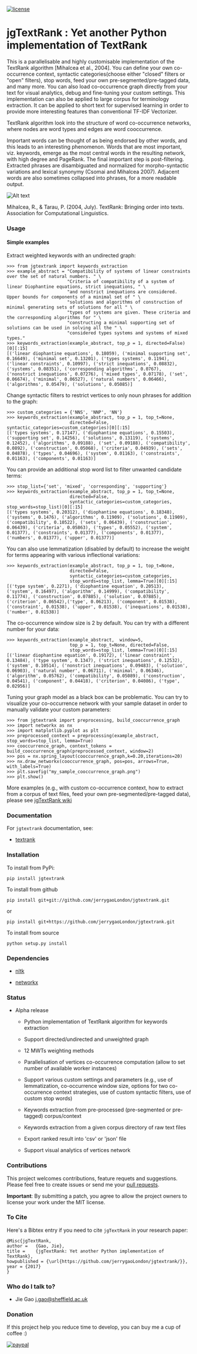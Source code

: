 [![license](http://img.shields.io/badge/license-MIT-brightgreen.svg)](http://opensource.org/licenses/MIT)

jgTextRank : Yet another Python implementation of TextRank
==========================================================
This is a parallelisable and highly customisable implementation of the TextRank algorithm [Mihalcea et al., 2004].
You can define your own co-occurrence context, syntactic categories(choose either "closed" filters or "open" filters),
stop words, feed your own pre-segmented/pre-tagged data, and many more. You can also
load co-occurrence graph directly from your text for visual analytics, debug and fine-tuning your custom settings.
This implementation can also be applied to large corpus for terminology extraction.
It can be applied to short text for supervised learning in order to provide more interesting features than conventional TF-IDF Vectorizer.

TextRank algorithm look into the structure of word co-occurrence networks,
where nodes are word types and edges are word cooccurrence.

Important words can be thought of as being endorsed by other words,
and this leads to an interesting phenomenon. Words that are most
important, viz. keywords, emerge as the most central words in the
resulting network, with high degree and PageRank. The final important
step is post-filtering. Extracted phrases are disambiguated and
normalized for morpho-syntactic variations and lexical synonymy
(Csomai and Mihalcea 2007). Adjacent words are also sometimes
collapsed into phrases, for a more readable output.

![Alt text](sample_cooccurrence_graph.png)


Mihalcea, R., & Tarau, P. (2004, July). TextRank: Bringing order into texts. Association for Computational Linguistics.

### Usage ###

#### Simple examples

Extract weighted keywords with an undirected graph:

    >>> from jgtextrank import keywords_extraction
    >>> example_abstract = "Compatibility of systems of linear constraints over the set of natural numbers. " \
                           "Criteria of compatibility of a system of linear Diophantine equations, strict inequations, " \
                           "and nonstrict inequations are considered. Upper bounds for components of a minimal set of " \
                           "solutions and algorithms of construction of minimal generating sets of solutions for all " \
                           "types of systems are given. These criteria and the corresponding algorithms for " \
                           "constructing a minimal supporting set of solutions can be used in solving all the " \
                           "considered types systems and systems of mixed types."
    >>> keywords_extraction(example_abstract, top_p = 1, directed=False)[0][:15]
    [('linear diophantine equations', 0.18059), ('minimal supporting set', 0.16649), ('minimal set', 0.13201), ('types systems', 0.1194), ('linear constraints', 0.10997), ('strict inequations', 0.08832), ('systems', 0.08351), ('corresponding algorithms', 0.0767), ('nonstrict inequations', 0.07276), ('mixed types', 0.07178), ('set', 0.06674), ('minimal', 0.06527), ('natural numbers', 0.06466), ('algorithms', 0.05479), ('solutions', 0.05085)]

Change syntactic filters to restrict vertices to only noun phrases for addition to the graph:

    >>> custom_categories = {'NNS', 'NNP', 'NN'}
    >>> keywords_extraction(example_abstract, top_p = 1, top_t=None,
                            directed=False, syntactic_categories=custom_categories)[0][:15]
    [('types systems', 0.17147), ('diophantine equations', 0.15503), ('supporting set', 0.14256), ('solutions', 0.13119), ('systems', 0.12452), ('algorithms', 0.09188), ('set', 0.09188), ('compatibility', 0.0892), ('construction', 0.05068), ('criteria', 0.04939), ('sets', 0.04878), ('types', 0.04696), ('system', 0.01163), ('constraints', 0.01163), ('components', 0.01163)]

You can provide an additional stop word list to filter unwanted candidate terms:

    >>> stop_list={'set', 'mixed', 'corresponding', 'supporting'}
    >>> keywords_extraction(example_abstract, top_p = 1, top_t=None,
                            directed=False,
                            syntactic_categories=custom_categories, stop_words=stop_list)[0][:15]
    [('types systems', 0.20312), ('diophantine equations', 0.18348), ('systems', 0.1476), ('algorithms', 0.11909), ('solutions', 0.11909), ('compatibility', 0.10522), ('sets', 0.06439), ('construction', 0.06439), ('criteria', 0.05863), ('types', 0.05552), ('system', 0.01377), ('constraints', 0.01377), ('components', 0.01377), ('numbers', 0.01377), ('upper', 0.01377)]

You can also use lemmatization (disabled by default) to increase the weight for terms appearing with various inflectional variations:

    >>> keywords_extraction(example_abstract, top_p = 1, top_t=None,
                            directed=False,
                            syntactic_categories=custom_categories,
                            stop_words=stop_list, lemma=True)[0][:15]
    [('type system', 0.2271), ('diophantine equation', 0.20513), ('system', 0.16497), ('algorithm', 0.14999), ('compatibility', 0.11774), ('construction', 0.07885), ('solution', 0.07885), ('criterion', 0.06542),('type', 0.06213), ('component', 0.01538), ('constraint', 0.01538), ('upper', 0.01538), ('inequations', 0.01538), ('number', 0.01538)]

The co-occurrence window size is 2 by default. You can try with a different number for your data:

    >>> keywords_extraction(example_abstract,  window=5,
                            top_p = 1, top_t=None, directed=False,
                            stop_words=stop_list, lemma=True)[0][:15]
    [('linear diophantine equation', 0.19172), ('linear constraint', 0.13484), ('type system', 0.1347), ('strict inequations', 0.12532), ('system', 0.10514), ('nonstrict inequations', 0.09483), ('solution', 0.06903), ('natural number', 0.06711), ('minimal', 0.06346), ('algorithm', 0.05762), ('compatibility', 0.05089), ('construction', 0.04541), ('component', 0.04418), ('criterion', 0.04086), ('type', 0.02956)]

Tuning your graph model as a black box can be problematic.
You can try to visualize your co-occurrence network with your sample dataset in order to manually validate your custom parameters:

    >>> from jgtextrank import preprocessing, build_cooccurrence_graph
    >>> import networkx as nx
    >>> import matplotlib.pyplot as plt
    >>> preprocessed_context = preprocessing(example_abstract, stop_words=stop_list, lemma=True)
    >>> cooccurrence_graph, context_tokens = build_cooccurrence_graph(preprocessed_context, window=2)
    >>> pos = nx.spring_layout(cooccurrence_graph,k=0.20,iterations=20)
    >>> nx.draw_networkx(cooccurrence_graph, pos=pos, arrows=True, with_labels=True)
    >>> plt.savefig("my_sample_cooccurrence_graph.png")
    >>> plt.show()


More examples (e.g., with custom co-occurrence context, how to extract from a corpus of text files,
feed your own pre-segmented/pre-tagged data), please see [jgTextRank wiki](https://github.com/jerrygaoLondon/jgtextrank/wiki)

### Documentation

For `jgtextrank` documentation, see:

* [textrank](http://htmlpreview.github.io/?http://htmlpreview.github.io/?https://github.com/jerrygaoLondon/jgtextrank/blob/master/docs/jgtextrank.html)

### Installation ###

To install from PyPi:

    pip install jgtextrank

To install from github

    pip install git+git://github.com/jerrygaoLondon/jgtextrank.git

or

    pip install git+https://github.com/jerrygaoLondon/jgtextrank.git

To install from source

    python setup.py install

### Dependencies

* [nltk](http://www.nltk.org/)

* [networkx](https://networkx.github.io/)

### Status

* Alpha release

    * Python implementation of TextRank algorithm for keywords extraction

    * Support directed/undirected and unweighted graph

    * 12 MWTs weighting methods

    * Parallelisation  of vertices co-occurrence computation (allow to set number of available worker instances)

    * Support various custom settings and parameters (e.g., use of lemmatization,
       co-occurrence window size, options for two co-occurrence context strategies,
       use of custom syntactic filters, use of custom stop words)

    * Keywords extraction from pre-processed (pre-segmented or pre-tagged) corpus/context

    * Keywords extraction from a given corpus directory of raw text files

    * Export ranked result into 'csv' or 'json' file

    * Support visual analytics of vertices network

### Contributions ###

This project welcomes contributions, feature requets and suggestions.
Please feel free to create issues or send me your
[pull requests](https://help.github.com/articles/creating-a-pull-request/).

**Important**: By submitting a patch, you agree to allow the project owners
to license your work under the MIT license.

### To Cite ###

Here's a Bibtex entry if you need to cite `jgTextRank` in your research paper:

    @Misc{jgTextRank,
    author =   {Gao, Jie},
    title =    {jgTextRank: Yet another Python implementation of TextRank},
    howpublished = {\url{https://github.com/jerrygaoLondon/jgtextrank/}},
    year = {2017}
    }

### Who do I talk to? ###

* Jie Gao <j.gao@sheffield.ac.uk>

### Donation ###
If this project help you reduce time to develop, you can buy me a cup of coffee :)

[![paypal](https://www.paypalobjects.com/en_US/i/btn/btn_donateCC_LG.gif)](https://www.paypal.com/cgi-bin/webscr?cmd=_s-xclick&hosted_button_id=82K4GF9ZFCD9U)
